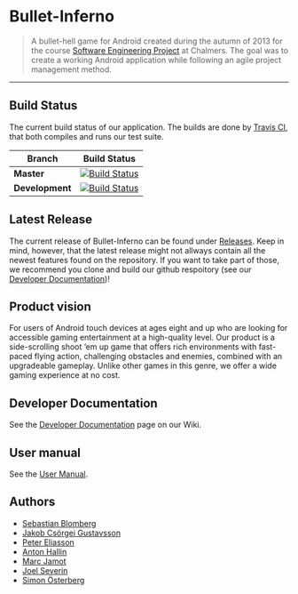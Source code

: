 [Developer Documentation]: https://github.com/joelseverin/Bullet-Inferno/wiki/Developer-Documentation

Bullet-Inferno
==============
> A bullet-hell game for Android created during the autumn of 2013 for the course [Software Engineering Project](https://github.com/morganericsson/dat255) at Chalmers. The goal was to create a working Android application while following an agile project management method.

<hr>

## Build Status
The current build status of our application. The builds are done by [Travis CI](http://about.travis-ci.org/), that both compiles and runs our test suite.

| Branch | Build Status |
| ------ | ------------ |
| **Master** | [![Build Status](https://travis-ci.org/joelseverin/Bullet-Inferno.png?branch=master)](https://travis-ci.org/joelseverin/Bullet-Inferno) |
| **Development** | [![Build Status](https://travis-ci.org/joelseverin/Bullet-Inferno.png?branch=development)](https://travis-ci.org/joelseverin/Bullet-Inferno) |

## Latest Release
The current release of Bullet-Inferno can be found under [Releases](https://github.com/joelseverin/Bullet-Inferno/releases). 
Keep in mind, however, that the latest release might not allways contain all the newest features found on the 
repository. If you want to take part of those, we recommend you clone and build our github respoitory (see our [Developer Documentation](#developer-documentation))!

## Product vision
For users of Android touch devices at ages eight and up who are looking for accessible gaming entertainment at a high-quality level. Our product is a side-scrolling shoot ‘em up game that offers rich environments with fast-paced flying action, challenging obstacles and enemies, combined with an upgradeable gameplay. Unlike other games in this genre, we offer a wide gaming experience at no cost.


## Developer Documentation
See the [Developer Documentation] page on our Wiki.

## User manual
See the [User Manual](https://github.com/joelseverin/Bullet-Inferno/wiki/User-Manual).

## Authors
* [Sebastian Blomberg](https://github.com/sebbe33)
* [Jakob Csörgei Gustavsson](https://github.com/Jokab)
* [Peter Eliasson](https://github.com/Verath)
* [Anton Hallin](https://github.com/Hallin)
* [Marc Jamot](https://github.com/plankt)
* [Joel Severin](https://github.com/joelseverin)
* [Simon Österberg](https://github.com/osterbergsimon)
